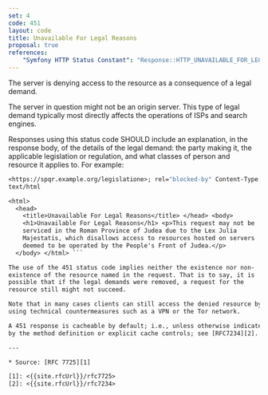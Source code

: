 ```yaml
---
set: 4
code: 451
layout: code
title: Unavailable For Legal Reasons
proposal: true
references:
    "Symfony HTTP Status Constant": "Response::HTTP_UNAVAILABLE_FOR_LEGAL_REASONS"
---
```


The server is denying access to the resource as a consequence of a legal
demand.

The server in question might not be an origin server. This type of legal
demand typically most directly affects the operations of ISPs and search
engines.

Responses using this status code SHOULD include an explanation, in the
response body, of the details of the legal demand: the party making it,
the applicable legislation or regulation, and what classes of person and
resource it applies to. For example:

``` HTTP/1.1 451 Unavailable For Legal Reasons Link:
<https://spqr.example.org/legislatione>; rel="blocked-by" Content-Type:
text/html

<html>
  <head>
    <title>Unavailable For Legal Reasons</title> </head> <body>
    <h1>Unavailable For Legal Reasons</h1> <p>This request may not be
    serviced in the Roman Province of Judea due to the Lex Julia
    Majestatis, which disallows access to resources hosted on servers
    deemed to be operated by the People's Front of Judea.</p>
  </body> </html> ```

The use of the 451 status code implies neither the existence nor non-
existence of the resource named in the request. That is to say, it is
possible that if the legal demands were removed, a request for the
resource still might not succeed.

Note that in many cases clients can still access the denied resource by
using technical countermeasures such as a VPN or the Tor network.

A 451 response is cacheable by default; i.e., unless otherwise indicated
by the method definition or explicit cache controls; see [RFC7234][2].

---

* Source: [RFC 7725][1]

[1]: <{{site.rfcUrl}}/rfc7725>
[2]: <{{site.rfcUrl}}/rfc7234>
